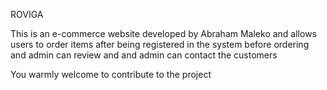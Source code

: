 <p style="font-size=20px;">ROVIGA</p>
This is an e-commerce website developed by Abraham Maleko and allows users to order items after being registered in the system before ordering and admin can review and and admin can contact the customers
<p>You warmly welcome to contribute to the project</p>
